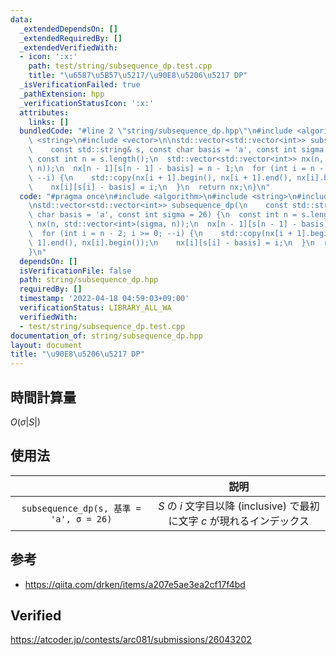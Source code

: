 ```yaml
---
data:
  _extendedDependsOn: []
  _extendedRequiredBy: []
  _extendedVerifiedWith:
  - icon: ':x:'
    path: test/string/subsequence_dp.test.cpp
    title: "\u6587\u5B57\u5217/\u90E8\u5206\u5217 DP"
  _isVerificationFailed: true
  _pathExtension: hpp
  _verificationStatusIcon: ':x:'
  attributes:
    links: []
  bundledCode: "#line 2 \"string/subsequence_dp.hpp\"\n#include <algorithm>\n#include\
    \ <string>\n#include <vector>\n\nstd::vector<std::vector<int>> subsequence_dp(\n\
    \    const std::string& s, const char basis = 'a', const int sigma = 26) {\n \
    \ const int n = s.length();\n  std::vector<std::vector<int>> nx(n, std::vector<int>(sigma,\
    \ n));\n  nx[n - 1][s[n - 1] - basis] = n - 1;\n  for (int i = n - 2; i >= 0;\
    \ --i) {\n    std::copy(nx[i + 1].begin(), nx[i + 1].end(), nx[i].begin());\n\
    \    nx[i][s[i] - basis] = i;\n  }\n  return nx;\n}\n"
  code: "#pragma once\n#include <algorithm>\n#include <string>\n#include <vector>\n\
    \nstd::vector<std::vector<int>> subsequence_dp(\n    const std::string& s, const\
    \ char basis = 'a', const int sigma = 26) {\n  const int n = s.length();\n  std::vector<std::vector<int>>\
    \ nx(n, std::vector<int>(sigma, n));\n  nx[n - 1][s[n - 1] - basis] = n - 1;\n\
    \  for (int i = n - 2; i >= 0; --i) {\n    std::copy(nx[i + 1].begin(), nx[i +\
    \ 1].end(), nx[i].begin());\n    nx[i][s[i] - basis] = i;\n  }\n  return nx;\n\
    }\n"
  dependsOn: []
  isVerificationFile: false
  path: string/subsequence_dp.hpp
  requiredBy: []
  timestamp: '2022-04-18 04:59:03+09:00'
  verificationStatus: LIBRARY_ALL_WA
  verifiedWith:
  - test/string/subsequence_dp.test.cpp
documentation_of: string/subsequence_dp.hpp
layout: document
title: "\u90E8\u5206\u5217 DP"
---
```



## 時間計算量

$O(\sigma \lvert S \rvert)$


## 使用法

||説明|
|:--:|:--:|
|`subsequence_dp(s, 基準 = 'a', σ = 26)`|$S$ の $i$ 文字目以降 (inclusive) で最初に文字 $c$ が現れるインデックス|


## 参考

- https://qiita.com/drken/items/a207e5ae3ea2cf17f4bd


## Verified

https://atcoder.jp/contests/arc081/submissions/26043202
